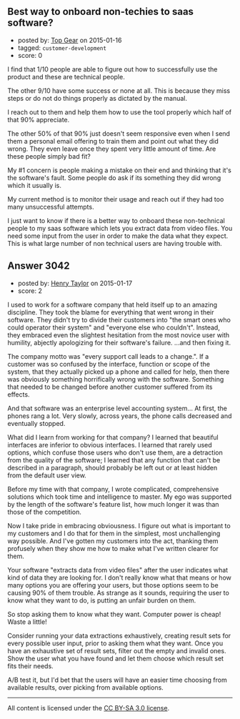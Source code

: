 ## Best way to onboard non-techies to saas software?

- posted by: [Top Gear](https://stackexchange.com/users/4690596/top-gear) on 2015-01-16
- tagged: `customer-development`
- score: 0

<p>I find that 1/10 people are able to figure out how to successfully use the product and these are technical people.</p>

<p>The other 9/10 have some success or none at all. This is because they miss steps or do not do things properly as dictated by the manual.</p>

<p>I reach out to them and help them how to use the tool properly which half of that 90% appreciate.</p>

<p>The other 50% of that 90% just doesn't seem responsive even when I send them a personal email offering to train them and point out what they did wrong. They even leave once they spent very little amount of time. Are these people simply bad fit?</p>

<p>My #1 concern is people making a mistake on their end and thinking that it's the software's fault. Some people do ask if its something they did wrong which it usually is.</p>

<p>My current method is to monitor their usage and reach out if they had too many unsuccessful attempts.</p>

<p>I just want to know if there is a better way to onboard these non-technical people to my saas software which lets you extract data from video files. You need some input from the user in order to make the data what they expect. This is what large number of non technical users are having trouble with.</p>



## Answer 3042

- posted by: [Henry Taylor](https://stackexchange.com/users/1734959/henry-taylor) on 2015-01-17
- score: 2

<p>I used to work for a software company that held itself up to an amazing discipline.  They took the blame for everything that went wrong in their software.  They didn't try to divide their customers into "the smart ones who could operator their system" and "everyone else who couldn't".  Instead, they embraced even the slightest hesitation from the most novice user with humility, abjectly apologizing for their software's failure.  ...and then fixing it.</p>

<p>The company motto was "every support call leads to a change.".  If a customer was so confused by the interface, function or scope of the system, that they actually picked up a phone and called for help, then there was obviously something horrifically wrong with the software.  Something that needed to be changed before another customer suffered from its effects.</p>

<p>And that software was an enterprise level accounting system...   At first, the phones rang a lot.  Very slowly, across years, the phone calls decreased and eventually stopped.  </p>

<p>What did I learn from working for that company?  I learned that beautiful interfaces are inferior to obvious interfaces.  I learned that rarely used options, which confuse those users who don't use them, are a detraction from the quality of the software;  I learned that any function that can't be described in a paragraph, should probably be left out or at least hidden from the default user view.</p>

<p>Before my time with that company, I wrote complicated, comprehensive solutions which took time and intelligence to master.  My ego was supported by the length of the software's feature list, how much longer it was than those of the competition.</p>

<p>Now I take pride in embracing obviousness.  I figure out what is important to my customers and I do that for them in the simplest, most unchallenging way possible.  And I've gotten my customers into the act, thanking them profusely when they show me how to make what I've written clearer for them.</p>

<p>Your software "extracts data from video files" after the user indicates what kind of data they are looking for.  I don't really know what that means or how many options you are offering your users, but those options seem to be causing 90% of them trouble.  As strange as it sounds, requiring the user to know what they want to do, is putting an unfair burden on them.  </p>

<p>So stop asking them to know what they want.  Computer power is cheap!  Waste a little!</p>

<p>Consider running your data extractions exhaustively, creating result sets for every possible user input, prior to asking them what they want.  Once you have an exhaustive set of result sets, filter out the empty and invalid ones. Show the user what you have found and let them choose which result set fits their needs.  </p>

<p>A/B test it, but I'd bet that the users will have an easier time choosing from available results, over picking from available options.</p>




---

All content is licensed under the [CC BY-SA 3.0 license](https://creativecommons.org/licenses/by-sa/3.0/).
